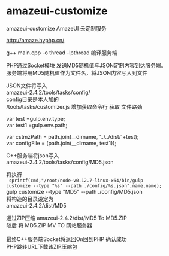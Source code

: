 # amazeui-customize
amazeui-customize
AmazeUI 云定制服务


<a href="http://amaze.hyphp.cn/" target="_Blank" >http://amaze.hyphp.cn/</a>


g++ main.cpp -o thread -lpthread 编译服务端 <br>

PHP通过Socket模块 发送MD5随机值与JSON定制内容到达服务端。<br> 
服务端将用MD5随机值作为文件名，将JSON内容写入到文件<br>

JSON文件将写入<br>
amazeui-2.4.2/tools/tasks/config/     <br>
config目录是本人加的 <br>
/tools/tasks/customizer.js 增加获取命令行 获取 文件路劲 <br>

var test =gulp.env.type;<br>
var test1 =gulp.env.path;  <br>

var cstmzPath = path.join(__dirname, '../../dist/'+test);<br>
var configFile = (path.join(__dirname, test1));<br>


C++服务端将json写入<br>
amazeui-2.4.2/tools/tasks/config/MD5.json<br>

将执行<br>
<code>
sprintf(cmd,"/root/node-v0.12.7-linux-x64/bin/gulp customize --type \"%s\" --path ./config/%s.json",name,name);
</code>
<br>
gulp customize --type \"MD5\" --path ./config/MD5.json<br>
将构造的目录设定为<br>
amazeui-2.4.2/dist/MD5<br>

通过ZIP压缩 amazeui-2.4.2/dist/MD5  To  MD5.ZIP<br>
随后 将 MD5.ZIP  MV TO  网站服务器 <br>
<br>
最终C++服务端Socket将返回On回到PHP 确认成功<br>
PHP跳转URL下载该ZIP压缩包<br>
